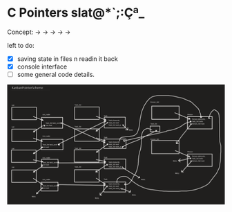 # C Pointers slat@*`;:Çª_

Concept: -> -> -> -> ->

left to do:<br/>
- [x] saving state in files n readin it back<br/>
- [x] console interface<br/>
- [ ] some general code details.<br/>

![birch](./assets/scheme.png)

